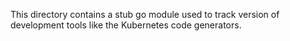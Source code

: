 This directory contains a stub go module used to track version of development
tools like the Kubernetes code generators.